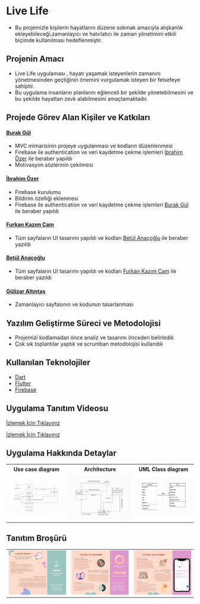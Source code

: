 # Live Life

- Bu projemizle kişilerin hayatlarını düzene sokmak amacıyla alışkanlık ekleyebileceği,zamanlayıcı ve hatırlatıcı ile zaman yönetimini etkili biçimde kullanılması hedeflenmiştir.

## Projenin Amacı

- Live Life uygulaması , hayatı yaşamak isteyenlerin zamanını yönetmesinden geçtiğinin önemini vurgulamak isteyen bir felsefeye sahiptir.
- Bu uygulama insanların planlarını eğlenceli bir şekilde yönetebilmesini ve bu şekilde hayattan zevk alabilmesini amaçlamaktadır.

## Projede Görev Alan Kişiler ve Katkıları

#### [Burak Gül](https://github.com/developerburakgul)

- MVC mimarisinin projeye uygulanması ve kodların düzenlenmesi
- Firebase ile authentication ve veri kaydetme çekme işlemleri [İbrahim Özer](https://github.com/ibrahimozer16) ile beraber yapıldı
- Motivasyon sözlerinin çekilmesi

#### [İbrahim Özer](https://github.com/ibrahimozer16)

- Firebase kurulumu
- Bildirim özelliği eklenmesi
- Firebase ile authentication ve veri kaydetme çekme işlemleri [Burak Gül](https://github.com/developerburakgul) ile beraber yapıldı

#### [Furkan Kazım Çam](https://github.com/Furkanncm)

- Tüm sayfaların UI tasarımı yapıldı ve kodları [Betül Anaçoğlu](https://github.com/anacbetul) ile beraber yazıldı

#### [Betül Anaçoğlu](https://github.com/anacbetul)

- Tüm sayfaların UI tasarımı yapıldı ve kodları [Furkan Kazım Çam](https://github.com/Furkanncm) ile beraber yazıldı

#### [Gülizar Altıntaş](https://github.com/GulizarA1)

- Zamanlayıcı sayfasının ve kodunun tasarlanması

## Yazılım Geliştirme Süreci ve Metodolojisi

- Projemizi kodlamadan önce analiz ve tasarımı önceden belirledik
- Çok sık toplantılar yaptık ve scrumban metodolojisi kullandık

## Kullanılan Teknolojiler

- [Dart](https://dart.dev)
- [Flutter](https://flutter.dev)
- [Firebase](https://firebase.google.com)

## Uygulama Tanıtım Videosu

[İzlemek İçin Tıklayınız ](https://youtu.be/2wzgKpkpuxM)

[İzlemek İçin Tıklayınız ](https://www.linkedin.com/feed/update/urn:li:activity:7207018271714295809/)


## Uygulama Hakkında Detaylar

<div align="center">
  <table>
    <tr>
      <th>Use case diagram</th>
      <th>Architecture</th>
      <th>UML Class diagram</th>
    </tr>
    <tr>
      <td><img width=250 src="https://github.com/developerburakgul/livelife/blob/main/Live%20Life%20Kullanım%20Durumu%20Diyagramı.png"></td>
      <td><img width=250 src="https://github.com/developerburakgul/livelife/blob/main/Live%20Life%20Mimari.jpg"></td>
      <td><img width=250 src="https://github.com/developerburakgul/livelife/blob/main/Live%20Life%20Sınıf%20Diyagramı.jpg"></td>
    </tr>
  </table>
</div>

## Tanıtım Broşürü

<div align="center">
  <table>
    <tr>
      <td><img width=250 src="https://github.com/developerburakgul/livelife/blob/main/LiveLifeBrosur/OuterPage.png"></td>
      <td><img width=250 src="https://github.com/developerburakgul/livelife/blob/main/LiveLifeBrosur/InnerPage.png"></td>
      <td><img width=250 src="https://github.com/developerburakgul/livelife/blob/main/LiveLifeBrosur/InnerPage2.png"></td>
    </tr>
  </table>
</div>
